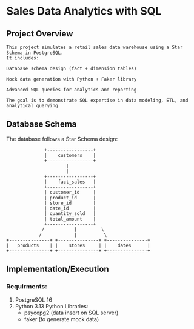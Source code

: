 # **Sales Data Analytics with SQL**
## Project Overview
```
This project simulates a retail sales data warehouse using a Star Schema in PostgreSQL.
It includes:

Database schema design (fact + dimension tables)

Mock data generation with Python + Faker library

Advanced SQL queries for analytics and reporting

The goal is to demonstrate SQL expertise in data modeling, ETL, and analytical querying
```

## Database Schema
The database follows a Star Schema design:
```
              +-----------------+
              |    customers    |
              +-----------------+
                      |
                      |
              +-----------------+
              |    fact_sales   |
              +-----------------+
              | customer_id     |
              | product_id      |
              | store_id        |
              | date_id         |
              | quantity_sold   |
              | total_amount    |
              +-----------------+
             /           |         \
            /            |          \
+---------------+ +---------------+ +---------------+
|   products    | |    stores     | |    dates      |
+---------------+ +---------------+ +---------------+
```
## Implementation/Execution
### Requirments:
1. PostgreSQL 16
2. Python 3.13
  Python Libraries:
    - psycopg2 (data insert on SQL server)
    - faker (to generate mock data)



